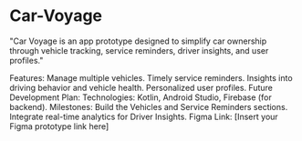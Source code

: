 # Car-Voyage
"Car Voyage is an app prototype designed to simplify car ownership through vehicle tracking, service reminders, driver insights, and user profiles."

Features:
Manage multiple vehicles.
Timely service reminders.
Insights into driving behavior and vehicle health.
Personalized user profiles.
Future Development Plan:
Technologies: Kotlin, Android Studio, Firebase (for backend).
Milestones:
Build the Vehicles and Service Reminders sections.
Integrate real-time analytics for Driver Insights.
Figma Link:
[Insert your Figma prototype link here]
